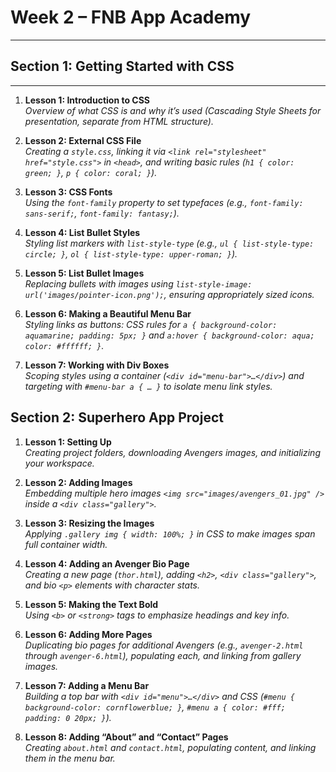 # Week 2 – FNB App Academy
---------------------------

## Section 1: Getting Started with CSS
---

1. **Lesson 1: Introduction to CSS**  
   *Overview of what CSS is and why it’s used (Cascading Style Sheets for presentation, separate from HTML structure).* 

2. **Lesson 2: External CSS File**  
   *Creating a `style.css`, linking it via `<link rel="stylesheet" href="style.css">` in `<head>`, and writing basic rules (`h1 { color: green; }`, `p { color: coral; }`).* 

3. **Lesson 3: CSS Fonts**  
   *Using the `font-family` property to set typefaces (e.g., `font-family: sans-serif;`, `font-family: fantasy;`).* 

4. **Lesson 4: List Bullet Styles**  
   *Styling list markers with `list-style-type` (e.g., `ul { list-style-type: circle; }`, `ol { list-style-type: upper-roman; }`).* 

5. **Lesson 5: List Bullet Images**  
   *Replacing bullets with images using `list-style-image: url('images/pointer-icon.png');`, ensuring appropriately sized icons.* 

6. **Lesson 6: Making a Beautiful Menu Bar**  
   *Styling links as buttons: CSS rules for `a { background-color: aquamarine; padding: 5px; }` and `a:hover { background-color: aqua; color: #ffffff; }`.* 

7. **Lesson 7: Working with Div Boxes**  
   *Scoping styles using a container (`<div id="menu-bar">…</div>`) and targeting with `#menu-bar a { … }` to isolate menu link styles.* 

## Section 2: Superhero App Project

1. **Lesson 1: Setting Up**  
   *Creating project folders, downloading Avengers images, and initializing your workspace.*  

2. **Lesson 2: Adding Images**  
   *Embedding multiple hero images `<img src="images/avengers_01.jpg" />` inside a `<div class="gallery">`.* 

3. **Lesson 3: Resizing the Images**  
   *Applying `.gallery img { width: 100%; }` in CSS to make images span full container width.* 

4. **Lesson 4: Adding an Avenger Bio Page**  
   *Creating a new page (`thor.html`), adding `<h2>`, `<div class="gallery">`, and bio `<p>` elements with character stats.*  

5. **Lesson 5: Making the Text Bold**  
   *Using `<b>` or `<strong>` tags to emphasize headings and key info.* 

6. **Lesson 6: Adding More Pages**  
   *Duplicating bio pages for additional Avengers (e.g., `avenger-2.html` through `avenger-6.html`), populating each, and linking from gallery images.*  

7. **Lesson 7: Adding a Menu Bar**  
   *Building a top bar with `<div id="menu">…</div>` and CSS (`#menu { background-color: cornflowerblue; }`, `#menu a { color: #fff; padding: 0 20px; }`).*

8. **Lesson 8: Adding “About” and “Contact” Pages**  
   *Creating `about.html` and `contact.html`, populating content, and linking them in the menu bar.*  